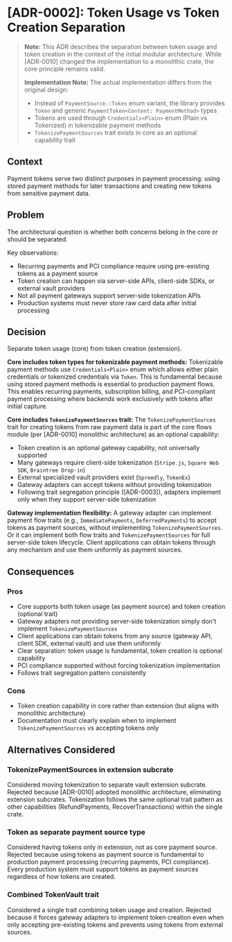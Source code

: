 # [ADR-0002]: Token Usage vs Token Creation Separation

> **Note:** This ADR describes the separation between token usage and token creation in the context of the initial modular architecture. While [ADR-0010] changed the implementation to a monolithic crate, the core principle remains valid.
>
> **Implementation Note:** The actual implementation differs from the original design:
> - Instead of `PaymentSource::Token` enum variant, the library provides `Token` and generic `PaymentToken<Content: PaymentMethod>` types
> - Tokens are used through `Credentials<Plain>` enum (Plain vs Tokenized) in tokenizable payment methods
> - `TokenizePaymentSources` trait exists in core as an optional capability trait

## Context

Payment tokens serve two distinct purposes in payment processing: using stored payment methods for later transactions and creating new tokens from sensitive payment data.

## Problem

The architectural question is whether both concerns belong in the core or should be separated.

Key observations:
- Recurring payments and PCI compliance require using pre-existing tokens as a payment source
- Token creation can happen via server-side APIs, client-side SDKs, or external vault providers
- Not all payment gateways support server-side tokenization APIs
- Production systems must never store raw card data after initial processing

## Decision

Separate token usage (core) from token creation (extension).

**Core includes token types for tokenizable payment methods:**
Tokenizable payment methods use `Credentials<Plain>` enum which allows either plain credentials or tokenized credentials via `Token`. This is fundamental because using stored payment methods is essential to production payment flows. This enables recurring payments, subscription billing, and PCI-compliant payment processing where backends work exclusively with tokens after initial capture.

**Core includes `TokenizePaymentSources` trait:**
The `TokenizePaymentSources` trait for creating tokens from raw payment data is part of the core flows module (per [ADR-0010] monolithic architecture) as an optional capability:
- Token creation is an optional gateway capability, not universally supported
- Many gateways require client-side tokenization (`Stripe.js`, `Square Web SDK`, `Braintree Drop-in`)
- External specialized vault providers exist (`Spreedly`, `TokenEx`)
- Gateway adapters can accept tokens without providing tokenization
- Following trait segregation principle ([ADR-0003]), adapters implement only when they support server-side tokenization

**Gateway implementation flexibility:**
A gateway adapter can implement payment flow traits (e.g., `ImmediatePayments`, `DeferredPayments`) to accept tokens as payment sources, without implementing `TokenizePaymentSources`. Or it can implement both flow traits and `TokenizePaymentSources` for full server-side token lifecycle. Client applications can obtain tokens through any mechanism and use them uniformly as payment sources.

## Consequences

### Pros
- Core supports both token usage (as payment source) and token creation (optional trait)
- Gateway adapters not providing server-side tokenization simply don't implement `TokenizePaymentSources`
- Client applications can obtain tokens from any source (gateway API, client SDK, external vault) and use them uniformly
- Clear separation: token usage is fundamental, token creation is optional capability
- PCI compliance supported without forcing tokenization implementation
- Follows trait segregation pattern consistently

### Cons
- Token creation capability in core rather than extension (but aligns with monolithic architecture)
- Documentation must clearly explain when to implement `TokenizePaymentSources` vs accepting tokens only

## Alternatives Considered

### TokenizePaymentSources in extension subcrate
Considered moving tokenization to separate vault extension subcrate. Rejected because [ADR-0010] adopted monolithic architecture, eliminating extension subcrates. Tokenization follows the same optional trait pattern as other capabilities (RefundPayments, RecoverTransactions) within the single crate.

### Token as separate payment source type
Considered having tokens only in extension, not as core payment source. Rejected because using tokens as payment source is fundamental to production payment processing (recurring payments, PCI compliance). Every production system must support tokens as payment sources regardless of how tokens are created.

### Combined TokenVault trait
Considered a single trait combining token usage and creation. Rejected because it forces gateway adapters to implement token creation even when only accepting pre-existing tokens and prevents using tokens from external sources.